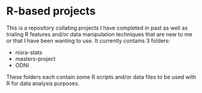 # R-based projects

This is a repository collating projects I have completed in past as well as trialing R features and/or data manipulation techniques that are new to me or that I have been wanting to use. 
It currently contains 3 folders:

 - nisra-stats
 - masters-project
 - ODNI
 
 These folders each contain some R scripts and/or data files to be used with R for data analysis purposes. 
 
